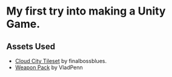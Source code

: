 # My first try into making a Unity Game.
## Assets Used
- [Cloud City Tileset](https://finalbossblues.itch.io/cloud-city-tileset) by finalbossblues. 
- [Weapon Pack](https://vladpenn.itch.io/weapon) by VladPenn
